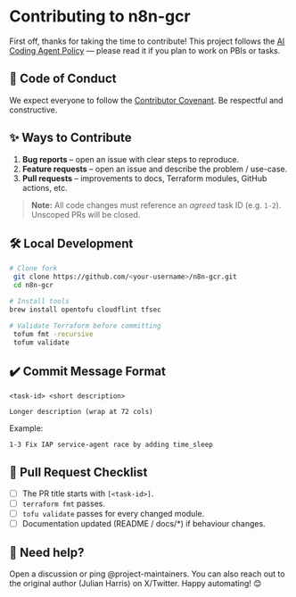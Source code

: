 # Contributing to n8n-gcr

First off, thanks for taking the time to contribute!  This project follows the [AI Coding Agent Policy](docs/delivery/backlog.md) — please read it if you plan to work on PBIs or tasks.

## 📜 Code of Conduct
We expect everyone to follow the [Contributor Covenant](https://www.contributor-covenant.org/version/2/0/code_of_conduct/). Be respectful and constructive.

## ✨ Ways to Contribute
1. **Bug reports** – open an issue with clear steps to reproduce.
2. **Feature requests** – open an issue and describe the problem / use-case.
3. **Pull requests** – improvements to docs, Terraform modules, GitHub actions, etc.

> **Note:** All code changes must reference an *agreed* task ID (e.g. `1-2`).  Unscoped PRs will be closed.

## 🛠️ Local Development
```bash
# Clone fork
 git clone https://github.com/<your-username>/n8n-gcr.git
 cd n8n-gcr

# Install tools
brew install opentofu cloudflint tfsec

# Validate Terraform before committing
 tofum fmt -recursive
 tofum validate
```

## ✔️ Commit Message Format
```
<task-id> <short description>

Longer description (wrap at 72 cols)
```
Example:
```
1-3 Fix IAP service-agent race by adding time_sleep
```

## 📄 Pull Request Checklist
- [ ] The PR title starts with `[<task-id>]`.
- [ ] `terraform fmt` passes.
- [ ] `tofu validate` passes for every changed module.
- [ ] Documentation updated (README / docs/*) if behaviour changes.

## 💬 Need help?
Open a discussion or ping @project-maintainers.  You can also reach out to the original author (Julian Harris) on X/Twitter.  Happy automating! 😊 